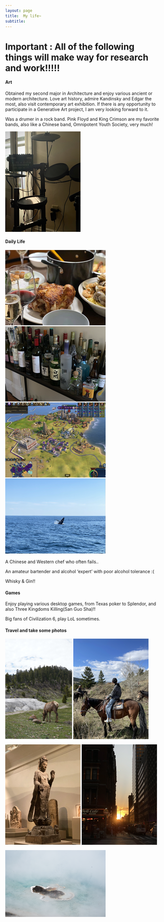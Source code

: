 ```yaml
---
layout: page
title:  My life~
subtitle: 
---
```


# Important : All of the following things will make way for research and work!!!!!

#### Art

Obtained my second major in Architecture and enjoy various ancient or modern architecture. 
Love art history, admire Kandinsky and Edgar the most, also visit contemporary art exhibition. If there is any opportunity to participate in a Generative Art project, I am very looking forward to it.

Was a drumer in a rock band. Pink Floyd and King Crimson are my favorite bands, also like a Chinese band, Omnipotent Youth Society, very much!

![Crepe](assets/img/“IMG_1351”小.png)


#### Daily Life

![Crepe](assets/img/“IMG_1675”小.png)
![Crepe](assets/img/“IMG_1353”小.png)
![Crepe](assets/img/“截屏2023-07-1200.32.07”小.png)
![Crepe](assets/img/6.png)

A Chinese and Western chef who often fails..

An amateur bartender and alcohol ‘expert’ with poor alcohol tolerance :( 

Whisky & Gin!!

#### Games

Enjoy playing various desktop games, from Texas poker to Splendor, and also Three Kingdoms Killing(San Guo Sha)!!

Big fans of Civilization 6, play LoL sometimes.

#### Travel and take some photos

![Crepe](assets/img/3.png)
![Crepe](assets/img/1.png)

![Crepe](assets/img/2.png)
![Crepe](assets/img/4.png)

![Crepe](assets/img/5.png)







